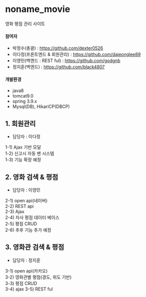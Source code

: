 # noname_movie
영화 평점 관리 사이트

#### 참여자
 - 박정수(총괄) : https://github.com/dexter0526
 - 이다정(프론트엔드 & 회원관리) : https://github.com/dajeonglee89
 - 이영민(백엔드 : REST ful) : https://github.com/godgnb
 - 정지훈(백엔드) : https://github.com/black4807
 
 
 
#### 개발환경
- java8
- tomcat9.0
- spring 3.9.x
- Mysql(DB), HikariCP(DBCP)

## 1. 회원관리
- 담당자 : 이다정  

 1-1) Ajax 기반 모달  
 1-2) 신고시 자동 밴 시스템  
 1-3) 기능 확장 예정  
 
## 2. 영화 검색 & 평점
- 담당자 : 이영민  

 2-1) open api(네이버)  
 2-2) REST api  
 2-3) Ajax  
 2-4) 자사 평점 데이터 베이스  
 2-5) 평점 CRUD  
 2-6) 추후 기능 추가 예정  
 
 ## 3. 영화관 검색 & 평점
 - 담당자 : 정지훈  
 
 3-1) open api(카카오)   
 3-2) 영화관별 평점(경도, 위도 기반)  
 3-3) 평점 CRUD  
 3-4) ajax
 3-5) REST ful
 
 
 
